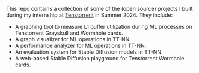 This repo contains a collection of some of the (open source) projects I built during my internship at [Tenstorrent](https://www.tenstorrent.com/) in Summer 2024. They include:

- A graphing tool to measure L1 buffer utilization during ML processes on Tenstorrent Grayskull and Wormhole cards.
- A graph visualizer for ML operations in TT-NN.
- A performance analyzer for ML operations in TT-NN.
- An evaluation system for Stable Diffusion models in TT-NN.
- A web-based Stable Diffusion playground for Tenstorrent Wormhole cards.
